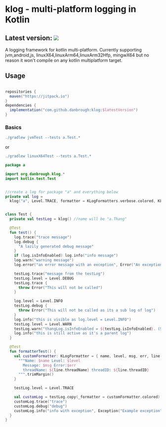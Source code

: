 # klog - multi-platform logging in Kotlin


## Latest version: [![](https://jitpack.io/v/danbrough/klog.svg)](https://jitpack.io/#danbrough/klog)

A logging framework for kotlin multi-platform.
Currently supporting jvm,android,js, linuxX64,linuxArm64,linuxArm32Hfp, mingwX64 but no reason it won't compile on any kotlin multiplatform target.

## Usage

```gradle 

repositories {
  maven("https://jitpack.io")
}
dependencies {
  implementation("com.github.danbrough:klog:$latestVersion")
}
```

### Basics 
```gradle 
./gradlew jvmTest --tests a.Test.* 
 ``` 
or 
```gradle 
./gradlew linuxX64Test --tests a.Test.* 
 ```

```kotlin
package a

import org.danbrough.klog.*
import kotlin.test.Test


//create a log for package "a" and everything below
private val log =
  klog("a", Level.TRACE, formatter = KLogFormatters.verbose.colored, KLogWriters.stdOut)


class Test {
  private val testLog = klog() //name will be "a.Thang"

  @Test
  fun test() {
    log.trace("trace message")
    log.debug {
      "A lazily generated debug message"
    }
    if (log.isInfoEnabled) log.info("info message")
    log.warn("warning message")
    log.error("an error message with an exception", Error("An exception"))

    testLog.trace("message from the testLog")
    testLog.level = Level.DEBUG
    testLog.trace {
      throw Error("This will not be called")
    }

    log.level = Level.INFO
    testLog.debug {
      throw Error("This will not be called as its a sub log of log")
    }
    log.info("this is visible as log.level = Level.INFO")
    testLog.level = Level.WARN
    testLog.warn("thangLog.isInfoEnabled = ${testLog.isInfoEnabled}. (Should be false)")
    log.info("this is still active as it's a parent log")
  }

  @Test
  fun formatterTest() {
    val customFormatter: KLogFormatter = { name, level, msg, err, line ->
      """Name: $name Level: $level 
        Message: $msg Error:$err 
        threadName: ${line.threadName} threadID: ${line.threadID}
      """.trimMargin()
    }

    testLog.level = Level.TRACE

    val customLog = testLog.copy(_formatter = customFormatter.colored)
    customLog.trace("trace")
    customLog.debug("debug")
    customLog.info("info with exception", Exception("Example exception"))
  }
}
```


